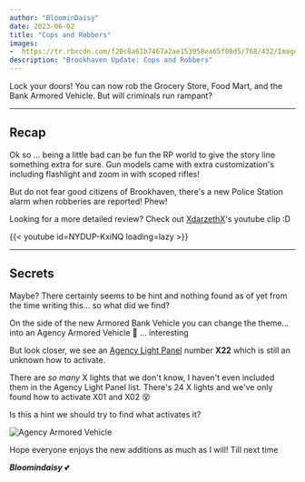 ```yaml
---
author: "BloominDaisy"
date: 2023-06-02
title: "Cops and Robbers"
images:
-  https://tr.rbxcdn.com/f20c8a61b7467a2ae153958ea65f08d5/768/432/Image/Png
description: "Brookhaven Update: Cops and Robbers"
---
```


Lock your doors! You can now rob the Grocery Store, Food Mart, and the Bank Armored Vehicle. But will criminals run rampant?

---

## Recap

Ok so ... being a little bad can be fun the RP world to give the story line something extra for sure. Gun models came with extra customization's including flashlight and zoom in with scoped rifles!

But do not fear good citizens of Brookhaven, there's a new Police Station alarm when robberies are reported! Phew!

Looking for a more detailed review? Check out [XdarzethX](https://www.youtube.com/@XdarzethX)'s youtube clip :D

{{< youtube id=NYDUP-KxiNQ loading=lazy >}}

---

## Secrets

Maybe? There certainly seems to be hint and nothing found as of yet from the time writing this... so what did we find?

On the side of the new Armored Bank Vehicle you can change the theme... into an Agency Armored Vehicle <span class="emojify">🤔</span> ... interesting


But look closer, we see an [Agency Light Panel](../../casebook/light_panel/) number **X22** which is still an unknown how to activate.

There are _so many_ X lights that we don't know, I haven't even included them in the Agency Light Panel list. There's 24 X lights and we've only found how to activate X01 and X02 <span class="emojify">😵‍</span>

Is this a hint we should try to find what activates it?

![Agency Armored Vehicle](/images/bh/robbery-update2.jpg)

Hope everyone enjoys the new additions as much as I will! Till next time

_**Bloomindaisy**_ <span class="nowrap"><span class="emojify">💕</span>